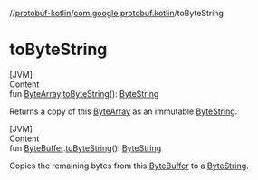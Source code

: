//[protobuf-kotlin](/docs/reference/kotlin/api-docs/)/[com.google.protobuf.kotlin](/docs/reference/kotlin/api-docs/protobuf-kotlin/com.google.protobuf.kotlin/)/toByteString

# toByteString

[JVM] \
Content \
fun
[ByteArray](https://kotlinlang.org/api/latest/jvm/stdlib/kotlin/-byte-array/index.html).[toByteString]()():
[ByteString](/docs/reference/java/api-docs/com/google/protobuf/ByteString.html)


Returns a copy of this
[ByteArray](https://kotlinlang.org/api/latest/jvm/stdlib/kotlin/-byte-array/index.html)
as an immutable
[ByteString](/docs/reference/java/api-docs/com/google/protobuf/ByteString.html).

[JVM] \
Content \
fun
[ByteBuffer](https://docs.oracle.com/javase/8/docs/api/java/nio/ByteBuffer.html).[toByteString]()():
[ByteString](/docs/reference/java/api-docs/com/google/protobuf/ByteString.html)


Copies the remaining bytes from this
[ByteBuffer](https://docs.oracle.com/javase/8/docs/api/java/nio/ByteBuffer.html)
to a
[ByteString](/docs/reference/java/api-docs/com/google/protobuf/ByteString.html).
